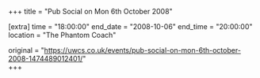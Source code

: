 +++
title = "Pub Social on Mon 6th October 2008"

[extra]
time = "18:00:00"
end_date = "2008-10-06"
end_time = "20:00:00"
location = "The Phantom Coach"

original = "https://uwcs.co.uk/events/pub-social-on-mon-6th-october-2008-1474489012401/"    
+++



